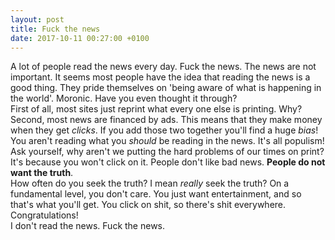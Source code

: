 ```yaml
---
layout: post
title: Fuck the news
date: 2017-10-11 00:27:00 +0100
---
```

A lot of people read the news every day. Fuck the news. The news are not important.
It seems most people have the idea that reading the news is a good thing. They pride
themselves on 'being aware of what is happening in the world'. Moronic. Have you even
thought it through?  
First of all, most sites just reprint what every one else is printing. Why? Second,
most news are financed by ads. This means that they make money when they get *clicks*.
If you add those two together you'll find a huge *bias*! You aren't reading what you
*should* be reading in the news. It's all populism! Ask yourself, why aren't we putting
the hard problems of our times on print? It's because you won't click on it. People don't 
like bad news. **People do not want the truth**.  
How often do you seek the truth? I mean 
*really* seek the truth? On a fundamental level, you don't care. You just want
entertainment, and so that's what you'll get. You click on shit, so there's shit everywhere. 
Congratulations!  
I don't read the news. Fuck the news.
